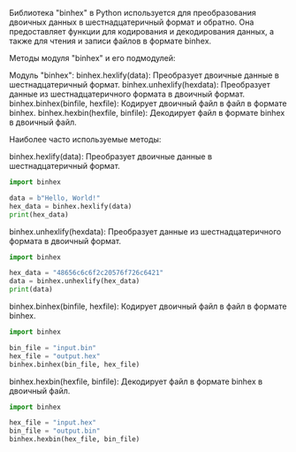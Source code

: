 Библиотека "binhex" в Python используется для преобразования двоичных данных в шестнадцатеричный формат и обратно.
Она предоставляет функции для кодирования и декодирования данных, а также для чтения и записи файлов в формате binhex.

Методы модуля "binhex" и его подмодулей:

Модуль "binhex":
binhex.hexlify(data): Преобразует двоичные данные в шестнадцатеричный формат.
binhex.unhexlify(hexdata): Преобразует данные из шестнадцатеричного формата в двоичный формат.
binhex.binhex(binfile, hexfile): Кодирует двоичный файл в файл в формате binhex.
binhex.hexbin(hexfile, binfile): Декодирует файл в формате binhex в двоичный файл.

Наиболее часто используемые методы:

binhex.hexlify(data): Преобразует двоичные данные в шестнадцатеричный формат.

```python
import binhex

data = b"Hello, World!"
hex_data = binhex.hexlify(data)
print(hex_data)
```

binhex.unhexlify(hexdata): Преобразует данные из шестнадцатеричного формата в двоичный формат.

```python
import binhex

hex_data = "48656c6c6f2c20576f726c6421"
data = binhex.unhexlify(hex_data)
print(data)
```

binhex.binhex(binfile, hexfile): Кодирует двоичный файл в файл в формате binhex.

```python
import binhex

bin_file = "input.bin"
hex_file = "output.hex"
binhex.binhex(bin_file, hex_file)
```

binhex.hexbin(hexfile, binfile): Декодирует файл в формате binhex в двоичный файл.

```python
import binhex

hex_file = "input.hex"
bin_file = "output.bin"
binhex.hexbin(hex_file, bin_file)
```
